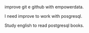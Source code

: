 improve git e github with empowerdata.

I need improve to work with posgresql.

Study english to read postgresql books.